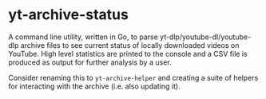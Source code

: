# yt-archive-status
A command line utility, written in Go, to parse yt-dlp/youtube-dl/youtube-dlp archive files to see current status of locally downloaded videos on YouTube. High level statistics are printed to the console and a CSV file is produced as output for further analysis by a user.

Consider renaming this to `yt-archive-helper` and creating a suite of helpers for interacting with the archive (i.e. also updating it).
